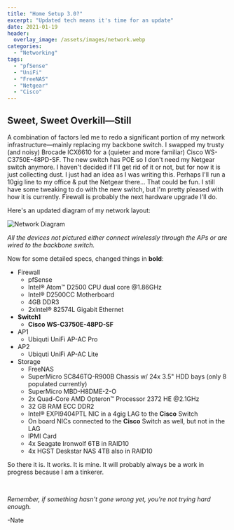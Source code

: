 ```yaml
---
title: "Home Setup 3.0?"
excerpt: "Updated tech means it's time for an update"
date: 2021-01-19
header:
  overlay_image: /assets/images/network.webp
categories:
  - "Networking"
tags:
  - "pfSense"
  - "UniFi"
  - "FreeNAS"
  - "Netgear"
  - "Cisco"
---
```


## Sweet, Sweet Overkill―Still

A combination of factors led me to redo a significant portion of my network infrastructure―mainly replacing my backbone switch. I swapped my trusty (and noisy) Brocade ICX6610 for a (quieter and more familiar) Cisco WS-C3750E-48PD-SF. The new switch has POE so I don't need my Netgear switch anymore. I haven't decided if I'll get rid of it or not, but for now it is just collecting dust. I just had an idea as I was writing this. Perhaps I'll run a 10gig line to my office & put the Netgear there... That could be fun. I still have some tweaking to do with the new switch, but I'm pretty pleased with how it is currently. Firewall is probably the next hardware upgrade I'll do.

Here's an updated diagram of my network layout:

![Network Diagram](../images/netdiagram.webp)

_All the devices not pictured either connect wirelessly through the APs or are wired to the backbone switch._

Now for some detailed specs, changed things in **bold**:

+ Firewall
  + pfSense
  + Intel® Atom™ D2500 CPU dual core @1.86GHz
  + Intel® D2500CC Motherboard
  + 4GB DDR3
  + 2xIntel® 82574L Gigabit Ethernet
+ **Switch1**
  + **Cisco WS-C3750E-48PD-SF**
+ AP1
  + Ubiquti UniFi AP-AC Pro
+ AP2
  + Ubiquti UniFi AP-AC Lite
+ Storage
  + FreeNAS
  + SuperMicro SC846TQ-R900B Chassis w/ 24x 3.5" HDD bays (only 8 populated currently)
  + SuperMicro MBD-H8DME-2-O
  + 2x Quad-Core AMD Opteron™ Processor 2372 HE @2.1GHz
  + 32 GB RAM ECC DDR2
  + Intel® EXPI9404PTL NIC in a 4gig LAG to the **Cisco** Switch
  + On board NICs connected to the **Cisco** Switch as well, but not in the LAG
  + IPMI Card
  + 4x Seagate Ironwolf 6TB in RAID10
  + 4x HGST Deskstar NAS 4TB also in RAID10

So there it is. It works. It is mine. It will probably always be a work in progress because I am a tinkerer.


<br />

_Remember, if something hasn't gone wrong yet, you're not trying hard enough._

-Nate
